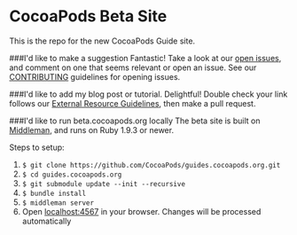 CocoaPods Beta Site
==========

This is the repo for the new CocoaPods Guide site.


###I'd like to make a suggestion
Fantastic! Take a look at our [open issues](https://github.com/CocoaPods/beta.cocoapods.org/issues), and comment on one that seems relevant or open an issue. See our [CONTRIBUTING](CONTRIBUTING.md) guidelines for opening issues.

###I'd like to add my blog post or tutorial.
Delightful! Double check your link follows our [External Resource Guidelines](CONTRIBUTING.md), then make a pull request.

###I'd like to run beta.cocoapods.org locally
The beta site is built on [Middleman](http://middlemanapp.com), and runs on Ruby 1.9.3 or newer.

Steps to setup:

1. `$ git clone https://github.com/CocoaPods/guides.cocoapods.org.git`
2. `$ cd guides.cocoapods.org`
3. `$ git submodule update --init --recursive`
4. `$ bundle install`
5. `$ middleman server`
6. Open [localhost:4567](http://localhost:4567) in your browser. Changes will be processed automatically
